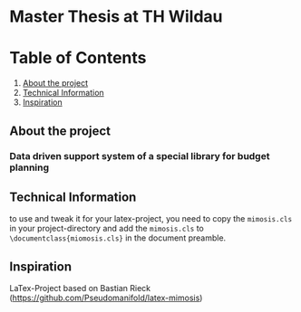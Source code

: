 # Master Thesis at TH Wildau

# Table of Contents
1. [About the project](#about-the-project)
1. [Technical Information](#technical-information)
1. [Inspiration](#inspiration)


## About the project
### Data driven support system of a special library for budget planning
 
## Technical Information
to use and tweak it for your latex-project, 
you need to copy the `mimosis.cls` in your project-directory and 
add the `mimosis.cls` to `\documentclass{miomosis.cls}` in the document preamble.

## Inspiration
LaTex-Project based on Bastian Rieck (https://github.com/Pseudomanifold/latex-mimosis)
